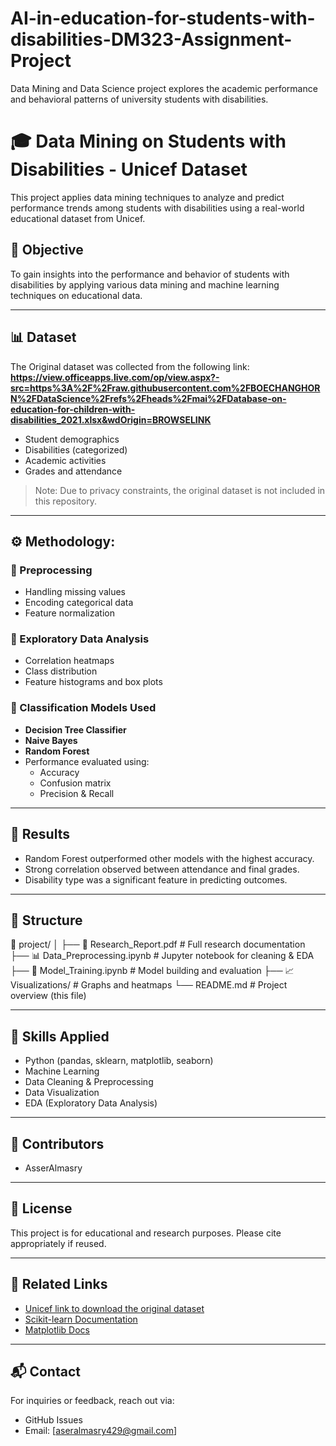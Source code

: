 # AI-in-education-for-students-with-disabilities-DM323-Assignment-Project
Data Mining and Data Science project explores the academic performance and behavioral patterns of university students with disabilities.

# 🎓 Data Mining on Students with Disabilities - Unicef Dataset

This project applies data mining techniques to analyze and predict performance trends among students with disabilities using a real-world educational dataset from Unicef.

## 📌 Objective
To gain insights into the performance and behavior of students with disabilities by applying various data mining and machine learning techniques on educational data.

---

## 📊 Dataset
The Original dataset was collected from the following link: **https://view.officeapps.live.com/op/view.aspx?-src=https%3A%2F%2Fraw.githubusercontent.com%2FBOECHANGHORN%2FDataScience%2Frefs%2Fheads%2Fmai%2FDatabase-on-education-for-children-with-disabilities_2021.xlsx&wdOrigin=BROWSELINK**
- Student demographics
- Disabilities (categorized)
- Academic activities
- Grades and attendance

> Note: Due to privacy constraints, the original dataset is not included in this repository.

---

## ⚙️ Methodology:

### 🔹 Preprocessing
- Handling missing values
- Encoding categorical data
- Feature normalization

### 🔹 Exploratory Data Analysis
- Correlation heatmaps
- Class distribution
- Feature histograms and box plots

### 🔹 Classification Models Used
- **Decision Tree Classifier**
- **Naive Bayes**
- **Random Forest**
- Performance evaluated using:
  - Accuracy
  - Confusion matrix
  - Precision & Recall

---

## 🧪 Results
- Random Forest outperformed other models with the highest accuracy.
- Strong correlation observed between attendance and final grades.
- Disability type was a significant feature in predicting outcomes.

---

## 📁 Structure

📂 project/
│
├── 📝 Research_Report.pdf # Full research documentation
├── 📊 Data_Preprocessing.ipynb # Jupyter notebook for cleaning & EDA
├── 🤖 Model_Training.ipynb # Model building and evaluation
├── 📈 Visualizations/ # Graphs and heatmaps
└── README.md # Project overview (this file)

---

## 🧠 Skills Applied
- Python (pandas, sklearn, matplotlib, seaborn)
- Machine Learning
- Data Cleaning & Preprocessing
- Data Visualization
- EDA (Exploratory Data Analysis)

---

## 🤝 Contributors
- AsserAlmasry

---

## 📜 License
This project is for educational and research purposes. Please cite appropriately if reused.

---

## 🔗 Related Links
- [Unicef link to download the original dataset](https://view.officeapps.live.com/op/view.aspx?-src=https%3A%2F%2Fraw.githubusercontent.com%2FBOECHANGHORN%2FDataScience%2Frefs%2Fheads%2Fmai%2FDatabase-on-education-for-children-with-disabilities_2021.xlsx&wdOrigin=BROWSELINK)
- [Scikit-learn Documentation](https://scikit-learn.org/)
- [Matplotlib Docs](https://matplotlib.org/)

---

## 📬 Contact
For inquiries or feedback, reach out via:
- GitHub Issues
- Email: [aseralmasry429@gmail.com]
